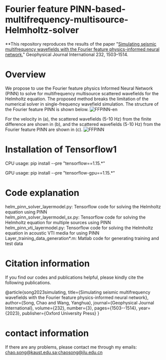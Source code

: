 # Fourier feature PINN-based-multifrequency-multisource-Helmholtz-solver
**This repository reproduces the results of the paper "[Simulating seismic multifrequency wavefields with the Fourier feature physics-informed neural network.](https://academic.oup.com/gji/article/232/3/1503/6758508)" Geophysical Journal International 232, 1503–1514.

# Overview

We propose to use the Fourier feature physics Informed Neural Network (PINN) to solve for multifrequency multisource scattered wavefields for the Helmholtz equation. The proposed method breaks the limitation of the numerical solver in single-frequency wavefield simulation. The structure of the Fourier feature PINN is shown below.
![FFPINN-en](https://github.com/songc0a/Fourier-feature-PINN-based-multifrequency-multisource-Helmholtz-solver/assets/31889731/35539da5-41c8-4fa5-bfb0-23fd066a3cfc)

For the velocity in (a), the scattered wavefields (5-10 Hz) from the finite difference are shown in (b), and the scattered wavefields (5-10 Hz) from the  Fourier feature PINN are shown in (c).
![FFPINN](https://github.com/songc0a/Fourier-feature-PINN-based-multifrequency-multisource-Helmholtz-solver/assets/31889731/893e2f4b-58f1-4f5d-a4e9-6bfeba45e52a)

# Installation of Tensorflow1

CPU usage: pip install --pre "tensorflow==1.15.*"

GPU usage: pip install --pre "tensorflow-gpu==1.15.*"

# Code explanation

helm_pinn_solver_layermodel.py: Tensorflow code for solving the Helmholtz equation using PINN  
helm_pinn_solver_layermodel_sx.py: Tensorflow code for solving the Helmholtz equation for multiple sources using PINN  
helm_pinn_vti_layermodel.py: Tensorflow code for solving the Helmholtz equation in acoustic VTI media for using PINN  
Layer_training_data_generation*.m: Matlab code for generating training and test data  

# Citation information

If you find our codes and publications helpful, please kindly cite the following publications.

@article{song2023simulating,
  title={Simulating seismic multifrequency wavefields with the Fourier feature physics-informed neural network},
  author={Song, Chao and Wang, Yanghua},
  journal={Geophysical Journal International},
  volume={232},
  number={3},
  pages={1503--1514},
  year={2023},
  publisher={Oxford University Press}
}

# contact information
If there are any problems, please contact me through my emails: chao.song@kaust.edu.sa;chaosong@jlu.edu.cn
